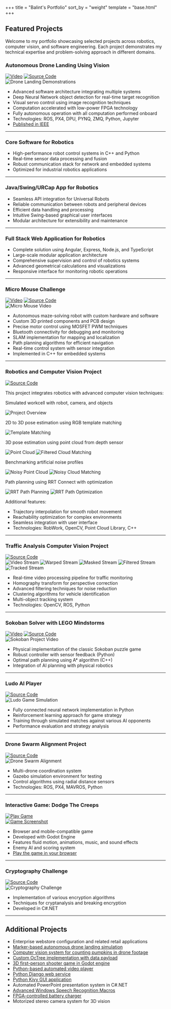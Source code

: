 +++
title = "Balint's Portfolio"
sort_by = "weight"
template = "base.html"
+++

<div id="projects"></div>

## Featured Projects

Welcome to my portfolio showcasing selected projects across robotics, computer vision, and software engineering. Each project demonstrates my technical expertise and problem-solving approach in different domains.

### Autonomous Drone Landing Using Vision

<div class="icon-links">
  <a href="https://www.youtube.com/watch?v=haIMd0PNrdU" class="icon-link"><img src="https://upload.wikimedia.org/wikipedia/commons/3/3f/Font_Awesome_5_brands_youtube-square.svg" alt="Video"/></a> 
  <a href="https://github.com/balintbarna/Drone-Landing-Using-Accelerated-Vision" class="icon-link"><img src="https://upload.wikimedia.org/wikipedia/commons/9/91/Octicons-mark-github.svg" alt="Source Code"/></a>
</div>

<div class="project-image">
  <img src="https://img.youtube.com/vi/haIMd0PNrdU/0.jpg" alt="Drone Landing Demonstrations"/>
</div>

- Advanced software architecture integrating multiple systems
- Deep Neural Network object detection for real-time target recognition
- Visual servo control using image recognition techniques
- Computation accelerated with low-power FPGA technology
- Fully autonomous operation with all computation performed onboard
- Technologies: ROS, PX4, DPU, PYNQ, ZMQ, Python, Jupyter
- [Published in IEEE](https://ieeexplore.ieee.org/document/9597857)

---

### Core Software for Robotics

- High-performance robot control systems in C++ and Python
- Real-time sensor data processing and fusion
- Robust communication stack for network and embedded systems
- Optimized for industrial robotics applications

---

### Java/Swing/URCap App for Robotics

- Seamless API integration for Universal Robots
- Reliable communication between robots and peripheral devices
- Efficient data handling and processing
- Intuitive Swing-based graphical user interfaces
- Modular architecture for extensibility and maintenance

---

### Full Stack Web Application for Robotics

- Complete solution using Angular, Express, Node.js, and TypeScript
- Large-scale modular application architecture
- Comprehensive supervision and control of robotics systems
- Advanced geometrical calculations and visualizations
- Responsive interface for monitoring robotic operations

---

### Micro Mouse Challenge

<div class="icon-links">
  <a href="https://www.youtube.com/watch?v=AxU2bBOCruU" class="icon-link"><img src="https://upload.wikimedia.org/wikipedia/commons/3/3f/Font_Awesome_5_brands_youtube-square.svg" alt="Video"/></a>
  <a href="https://github.com/balintbarna/Micro-Mouse-Competition" class="icon-link"><img src="https://upload.wikimedia.org/wikipedia/commons/9/91/Octicons-mark-github.svg" alt="Source Code"/></a>
</div>

<div class="project-image">
  <img src="https://img.youtube.com/vi/AxU2bBOCruU/0.jpg" alt="Micro Mouse Video"/>
</div>

- Autonomous maze-solving robot with custom hardware and software
- Custom 3D printed components and PCB design
- Precise motor control using MOSFET PWM techniques
- Bluetooth connectivity for debugging and monitoring
- SLAM implementation for mapping and localization
- Path planning algorithms for efficient navigation
- Real-time control system with sensor integration
- Implemented in C++ for embedded systems

---

### Robotics and Computer Vision Project

<div class="icon-links">
  <a href="https://github.com/balintbarna/Robotics-and-Computer-Vision-Semester-Project" class="icon-link"><img src="https://upload.wikimedia.org/wikipedia/commons/9/91/Octicons-mark-github.svg" alt="Source Code"/></a>
</div>

This project integrates robotics with advanced computer vision techniques:

<div class="image-grid">
  <div class="image-item">
    <p>Simulated workcell with robot, camera, and objects</p>
    <img src="rovi/overview.png" alt="Project Overview"/>
  </div>
  <div class="image-item">
    <p>2D to 3D pose estimation using RGB template matching</p>
    <img src="rovi/template-matching.png" alt="Template Matching"/>
  </div>
  <div class="image-item">
    <p>3D pose estimation using point cloud from depth sensor</p>
    <div class="image-row">
      <img src="rovi/pointcloud.png" alt="Point Cloud"/>
      <img src="rovi/filtered-cloud-matching.png" alt="Filtered Cloud Matching"/>
    </div>
  </div>
  <div class="image-item">
    <p>Benchmarking artificial noise profiles</p>
    <div class="image-row">
      <img src="rovi/pc-noisy.png" alt="Noisy Point Cloud"/>
      <img src="rovi/pc-noisy-match.png" alt="Noisy Cloud Matching"/>
    </div>
  </div>
  <div class="image-item">
    <p>Path planning using RRT Connect with optimization</p>
    <div class="image-row">
      <img src="rovi/rrt-path.png" alt="RRT Path Planning"/>
      <img src="rovi/rrt-opt.png" alt="RRT Path Optimization"/>
    </div>
  </div>
</div>

Additional features:
- Trajectory interpolation for smooth robot movement
- Reachability optimization for complex environments
- Seamless integration with user interface
- Technologies: RobWork, OpenCV, Point Cloud Library, C++

---

### Traffic Analysis Computer Vision Project

<div class="icon-links">
  <a href="https://github.com/balintbarna/Traffic-Analysis-Computer-Vision" class="icon-link"><img src="https://upload.wikimedia.org/wikipedia/commons/9/91/Octicons-mark-github.svg" alt="Source Code"/></a>
</div>

<div class="image-row traffic-images">
  <img src="traffic-analysis/video_stream.png" alt="Video Stream"/>
  <img src="traffic-analysis/warped.png" alt="Warped Stream"/>
  <img src="traffic-analysis/masked.png" alt="Masked Stream"/>
  <img src="traffic-analysis/filtered.png" alt="Filtered Stream"/>
  <img src="traffic-analysis/tracked.png" alt="Tracked Stream"/>
</div>

- Real-time video processing pipeline for traffic monitoring
- Homography transform for perspective correction
- Advanced filtering techniques for noise reduction
- Clustering algorithms for vehicle identification
- Multi-object tracking system
- Technologies: OpenCV, ROS, Python

---

### Sokoban Solver with LEGO Mindstorms

<div class="icon-links">
  <a href="https://www.youtube.com/watch?v=Q1BFzPb1I8g" class="icon-link"><img src="https://upload.wikimedia.org/wikipedia/commons/3/3f/Font_Awesome_5_brands_youtube-square.svg" alt="Video"/></a>
  <a href="https://github.com/balintbarna/Sokoban-AI-Semester-Project" class="icon-link"><img src="https://upload.wikimedia.org/wikipedia/commons/9/91/Octicons-mark-github.svg" alt="Source Code"/></a>
</div>

<div class="project-image">
  <img src="https://img.youtube.com/vi/Q1BFzPb1I8g/0.jpg" alt="Sokoban Project Video"/>
</div>

- Physical implementation of the classic Sokoban puzzle game
- Robust controller with sensor feedback (Python)
- Optimal path planning using A* algorithm (C++)
- Integration of AI planning with physical robotics

---

### Ludo AI Player

<div class="icon-links">
  <a href="https://github.com/balintbarna/Ludo-AI-Project" class="icon-link"><img src="https://upload.wikimedia.org/wikipedia/commons/9/91/Octicons-mark-github.svg" alt="Source Code"/></a>
</div>

<div class="project-image">
  <img src="ludo/game-board.png" alt="Ludo Game Simulation"/>
</div>

- Fully connected neural network implementation in Python
- Reinforcement learning approach for game strategy
- Training through simulated matches against various AI opponents
- Performance evaluation and strategy analysis

---

### Drone Swarm Alignment Project

<div class="icon-links">
  <a href="https://github.com/balintbarna/Collaborative-Drone-System-Node" class="icon-link"><img src="https://upload.wikimedia.org/wikipedia/commons/9/91/Octicons-mark-github.svg" alt="Source Code"/></a>
</div>

<div class="project-image">
  <img src="swarm/drones.png" alt="Drone Swarm Alignment"/>
</div>

- Multi-drone coordination system
- Gazebo simulation environment for testing
- Control algorithms using radial distance sensors
- Technologies: ROS, PX4, MAVROS, Python

---

### Interactive Game: Dodge The Creeps

<div class="icon-links">
  <a href="DodgeTheCreeps/DodgeTheCreeps.html" class="icon-link"><img src="https://upload.wikimedia.org/wikipedia/commons/a/a7/Video_game_controller_icon_designed_by_Maico_Amorim.svg" alt="Play Game"/></a>
</div>

<div class="project-image">
  <a href="DodgeTheCreeps/DodgeTheCreeps.html">
    <img src="DodgeTheCreeps/dodge-the-creeps.png" alt="Game Screenshot"/>
  </a>
</div>

- Browser and mobile-compatible game
- Developed with Godot Engine
- Features fluid motion, animations, music, and sound effects
- Enemy AI and scoring system
- [Play the game in your browser](DodgeTheCreeps/DodgeTheCreeps.html)

---

### Cryptography Challenge

<div class="icon-links">
  <a href="https://github.com/balintbarna/Cryptography-Challenge" class="icon-link"><img src="https://upload.wikimedia.org/wikipedia/commons/9/91/Octicons-mark-github.svg" alt="Source Code"/></a>
</div>

<div class="project-image">
  <img src="crypto/crypto.png" alt="Cryptography Challenge"/>
</div>

- Implementation of various encryption algorithms
- Techniques for cryptanalysis and breaking encryption
- Developed in C#.NET

---

## Additional Projects

- Enterprise webstore configuration and related retail applications
- [Marker-based autonomous drone landing simulation](https://github.com/balintbarna/Vision-Guided-Landing)
- [Computer vision system for counting pumpkins in drone footage](https://github.com/balintbarna/Pumpkin-Counter)
- [Custom OcTree implementation with data payload](https://github.com/balintbarna/Octree-Generator)
- [3D first-person shooter game in Godot engine](https://github.com/balintbarna/FPS-Game-Godot-Tutorial)
- [Python-based automated video player](https://github.com/balintbarna/Python-Video-Player)
- [Python Django web service](https://github.com/balintbarna/django-data-query)
- [Python Kivy GUI application](https://github.com/balintbarna/Python-Gui-App)
- Automated PowerPoint presentation system in C#.NET
- [Advanced Windows Speech Recognition Macros](https://github.com/balintbarna/Sample-Windows-Speech-Recognition-Macros)
- [FPGA-controlled battery charger](https://github.com/balintbarna/FPGA-Battery-Charger-Robot-Electronics-Semester-Project)
- Motorized stereo camera system for 3D vision
